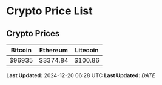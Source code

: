 # Crypto Price List

## Crypto Prices
| Bitcoin | Ethereum | Litecoin |
| ------- | -------- | -------- |
| $96935 | $3374.84 | $100.86 |
**Last Updated:** 2024-12-20 06:28 UTC
**Last Updated:** $DATE$
